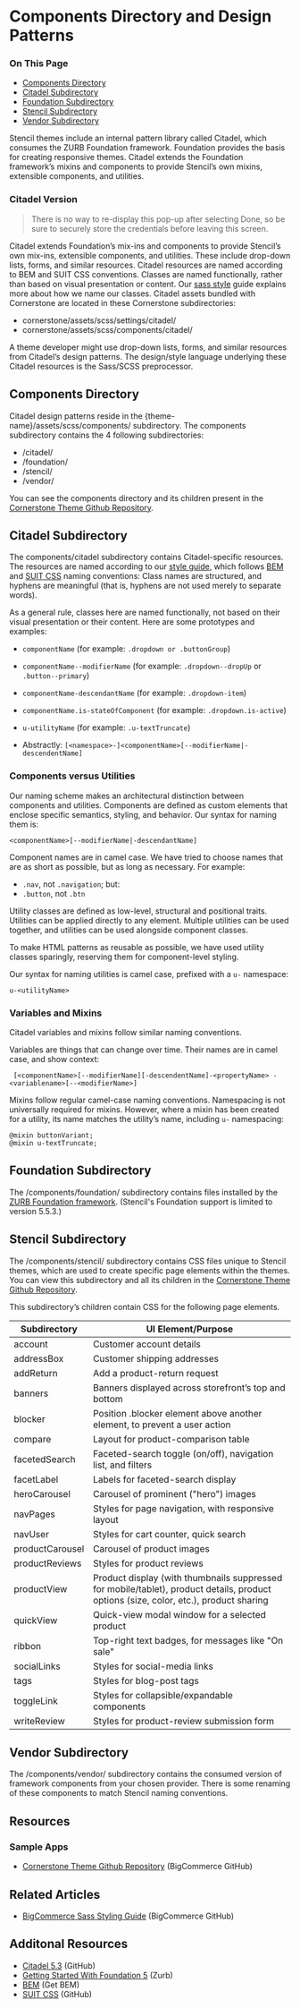 <h1>Components Directory and Design Patterns</h1>
<div class="otp" id="no-index">
	<h3> On This Page </h3>
	<ul>
    <li><a href="#components_components-directory">Components Directory</a></li>
    <li><a href="#components_citadel-sub">Citadel Subdirectory</a></li>
    <li><a href="#components_foundation-sub">Foundation Subdirectory</a></li>
    <li><a href="#components_stencil-sub">Stencil Subdirectory</a></li>
    <li><a href="#components_vendor-sub">Vendor Subdirectory</a></li>
	</ul>
</div>

<a href='#components_design-patterns' aria-hidden='true' class='block-anchor'  id='components_design-patterns'><i aria-hidden='true' class='linkify icon'></i></a>

Stencil themes include an internal pattern library called Citadel, which consumes the ZURB Foundation framework. Foundation provides the basis for creating responsive themes. Citadel extends the Foundation framework’s mixins and components to provide Stencil’s own mixins, extensible components, and utilities.

<div class="HubBlock--callout">
<div class="CalloutBlock--">
<div class="HubBlock-content">
    
<!-- theme:  -->

### Citadel Version
> There is no way to re-display this pop-up after selecting Done, so be sure to securely store the credentials before leaving this screen.

</div>
</div>
</div>

Citadel extends Foundation’s mix-ins and components to provide Stencil’s own mix-ins, extensible components, and utilities. These include drop-down lists, forms, and similar resources. Citadel resources are named according to BEM and SUIT CSS conventions. Classes are named functionally, rather than based on visual presentation or content. Our [sass style](https://github.com/bigcommerce/sass-style-guide) guide explains more about how we name our classes.
Citadel assets bundled with Cornerstone are located in these Cornerstone subdirectories: 

* <span class="fp">cornerstone/assets/scss/settings/citadel/</span>
* <span class="fp">cornerstone/assets/scss/components/citadel/</span>

A theme developer might use drop-down lists, forms, and similar resources from Citadel’s design patterns. The design/style language underlying these Citadel resources is the Sass/SCSS preprocessor.



<a href='#components_components-directory' aria-hidden='true' class='block-anchor'  id='components_components-directory'><i aria-hidden='true' class='linkify icon'></i></a>

## Components Directory 

Citadel design patterns reside in the <span class="fp">{theme-name}/assets/scss/components/</span> subdirectory. The components subdirectory contains the 4 following subdirectories:
* <span class="fp">/citadel/</span> 
* <span class="fp">/foundation/</span>
* <span class="fp">/stencil/</span>
* <span class="fp">/vendor/</span>


You can see the components directory and its children present in the [Cornerstone Theme Github Repository](https://github.com/bigcommerce/cornerstone/tree/master/assets/scss/components).



<a href='#components_citadel-sub' aria-hidden='true' class='block-anchor'  id='components_citadel-sub'><i aria-hidden='true' class='linkify icon'></i></a>

## Citadel Subdirectory

The <span class="fp">components/citadel</span> subdirectory contains Citadel-specific resources. The resources are named according to our [style guide](https://github.com/bigcommerce/sass-style-guide), which follows [BEM](http://getbem.com/naming/) and [SUIT CSS](https://github.com/suitcss/suit/blob/master/doc/naming-conventions.md) naming conventions: Class names are structured, and hyphens are meaningful (that is, hyphens are not used merely to separate words). 

As a general rule, classes here are named functionally, not based on their visual presentation or their content. Here are some prototypes and examples:

* `componentName` (for example: `.dropdown or .buttonGroup`)

* `componentName--modifierName` (for example: `.dropdown--dropUp` or `.button--primary`)

* `componentName-descendantName` (for example: `.dropdown-item`)

* `componentName.is-stateOfComponent` (for example: `.dropdown.is-active`)

* `u-utilityName` (for example: `.u-textTruncate`)

* Abstractly: `[<namespace>-]<componentName>[--modifierName|-descendentName]`

### Components versus Utilities

Our naming scheme makes an architectural distinction between components and utilities. Components are defined as custom elements that enclose specific semantics, styling, and behavior. Our syntax for naming them is:

`<componentName>[--modifierName|-descendantName]`

Component names are in camel case. We have tried to choose names that are as short as possible, but as long as necessary. For example:

* `.nav`, not `.navigation`; but:
* `.button`, not `.btn`

Utility classes are defined as low-level, structural and positional traits. Utilities can be applied directly to any element. Multiple utilities can be used together, and utilities can be used alongside component classes.

To make HTML patterns as reusable as possible, we have used utility classes sparingly, reserving them for component-level styling.

Our syntax for naming utilities is camel case, prefixed with a `u-` namespace:

`u-<utilityName>`

### Variables and Mixins

Citadel variables and mixins follow similar naming conventions.

Variables are things that can change over time. Their names are in camel case, and show context:

` [<componentName>[--modifierName][-descendentName]-<propertyName>
-<variablename>[--<modifierName>]`

Mixins follow regular camel-case naming conventions. Namespacing is not universally required for mixins. However, where a mixin has been created for a utility, its name matches the utility’s name, including `u-` namespacing:

```
@mixin buttonVariant;
@mixin u-textTruncate;
```



<a href='#components_foundation-sub' aria-hidden='true' class='block-anchor'  id='components_foundation-sub'><i aria-hidden='true' class='linkify icon'></i></a>

## Foundation Subdirectory

The <span class="fp">/components/foundation/</span> subdirectory contains files installed by the [ZURB Foundation framework](https://foundation.zurb.com/showcase/about.html). (Stencil's Foundation support is limited to version 5.5.3.)




<a href='#components_stencil-sub' aria-hidden='true' class='block-anchor'  id='components_stencil-sub'><i aria-hidden='true' class='linkify icon'></i></a>

## Stencil Subdirectory

The <span class="fp">/components/stencil/</span> subdirectory contains CSS files unique to Stencil themes, which are used to create specific page elements within the themes. You can view this subdirectory and all its children in the [Cornerstone Theme Github Repository](https://github.com/bigcommerce/cornerstone/tree/master/assets/scss/components/stencil).

This subdirectory’s children contain CSS for the following page elements.

| Subdirectory  |  UI Element/Purpose |
| -- | -- |
| account | Customer account details |
| addressBox | Customer shipping addresses |
| addReturn | Add a product-return request |
| banners | Banners displayed across storefront’s top and bottom |
| blocker | Position .blocker element above another element, to prevent a user action |
| compare | Layout for product-comparison table |
| facetedSearch | Faceted-search toggle (on/off), navigation list, and filters |
| facetLabel | Labels for faceted-search display |
| heroCarousel | Carousel of prominent ("hero") images |
| navPages | Styles for page navigation, with responsive layout |
| navUser | Styles for cart counter, quick search |
| productCarousel | Carousel of product images |
| productReviews | Styles for product reviews |
| productView | Product display (with thumbnails suppressed for mobile/tablet), product details, product options (size, color, etc.), product sharing |
| quickView | Quick-view modal window for a selected product |
| ribbon | Top-right text badges, for messages like "On sale" |
| socialLinks | Styles for social-media links |
| tags | Styles for blog-post tags |
| toggleLink | Styles for collapsible/expandable components |
| writeReview | Styles for product-review submission form |




<a href='#components_vendor-sub' aria-hidden='true' class='block-anchor'  id='components_vendor-sub'><i aria-hidden='true' class='linkify icon'></i></a>

## Vendor Subdirectory

The <span class="fp">/components/vendor/</span> subdirectory contains the consumed version of framework components from your chosen provider. There is some renaming of these components to match Stencil naming conventions.



## Resources

### Sample Apps
* [Cornerstone Theme Github Repository](https://github.com/bigcommerce/cornerstone/tree/master/assets/scss/components) (BigCommerce GitHub)

## Related Articles
* [BigCommerce Sass Styling Guide](https://github.com/bigcommerce/sass-style-guide) (BigCommerce GitHub)

## Additonal Resources
* [Citadel 5.3](https://github.com/zurb/foundation-sites/releases/tag/v5.5.3) (GitHub)
* [Getting Started With Foundation 5](https://foundation.zurb.com/sites/docs/v/5.5.3/) (Zurb)
* [BEM](http://getbem.com/naming/) (Get BEM)
* [SUIT CSS](https://github.com/suitcss/suit/blob/master/doc/naming-conventions.md) (GitHub)

